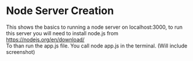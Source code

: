 # Node Server Creation

This shows the basics to running a node server on localhost:3000, to run this server you will need to install node.js from https://nodejs.org/en/download/ <br>
To than run the app.js file. You call node app.js in the terminal. (Will include screenshot)
